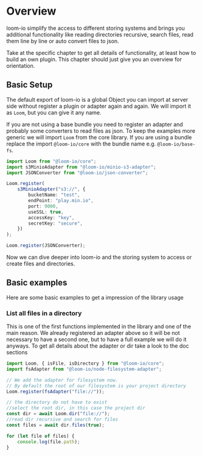 # Overview

loom-io simplify the access to different storing systems and brings you additional functionality like reading directories recursive, search files, read them line by line or auto convert files to json.

Take at the specific chapter to get all details of functionality, at least how to build an own plugin. This chapter should just give you an overview for orientation.

## Basic Setup

The default export of loom-io is a global Object you can import at server side without register a plugin or adapter again and again. We will import it as `Loom`, but you can give it any name.

If you are not using a base bundle you need to register an adapter and probably some converters to read files as json. To keep the examples more generic we will import `Loom` from the core library. If you are using a bundle replace the import `@loom-io/core` with the bundle name e.g. `@loom-io/base-fs`.

```ts
import Loom from "@loom-io/core";
import s3MinioAdapter from "@loom-io/minio-s3-adapter";
import JSONConverter from "@loom-io/json-converter";

Loom.register(
	s3MinioAdapter("s3://", {
		bucketName: "test",
		endPoint: "play.min.io",
		port: 9000,
		useSSL: true,
		accessKey: "key",
		secretKey: "secure",
	})
);

Loom.register(JSONConverter);
```

Now we can dive deeper into loom-io and the storing system to access or create files and directories.

## Basic examples

Here are some basic examples to get a impression of the library usage

### List all files in a directory

This is one of the first functions implemented in the library and one of the main reason. We already registered an adapter above so it will be not necessary to have a second one, but to have a full example we will do it anyways. To get all details about the adapter or dir take a look to the doc sections

```ts
import Loom, { isFile, isDirectory } from "@loom-io/core";
import fsAdapter from "@loom-io/node-filesystem-adapter";

// We add the adapter for filesystem now.
// By default the root of our filesystem is your project directory
Loom.register(fsAdapter("file://"));

// the directory do not have to exist
//select the root dir, in this case the project dir
const dir = await Loom.dir("file://");
//read dir recursive and search for files
const files = await dir.files(true);

for (let file of files) {
	console.log(file.path);
}
```
